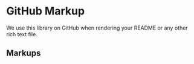 GitHub Markup
=============

We use this library on GitHub when rendering your README or any other
rich text file.

Markups
-------
